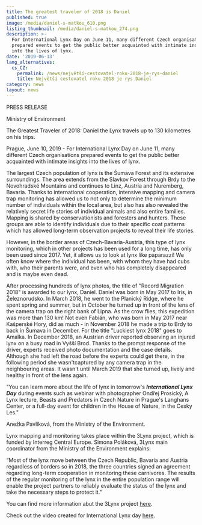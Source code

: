 ```yaml
---
title: The greatest traveler of 2018 is Daniel
published: true
image: /media/daniel-s-matkou_610.png
listing_thumbnail: /media/daniel-s-matkou_274.png
description: >-
  For International Lynx Day on June 11, many different Czech organisations
  prepared events to get the public better acquainted with intimate insights
  into the lives of lynx.
date: '2019-06-13'
lang_alternatives:
  cs_CZ:
    permalink: /news/největší-cestovatel-roku-2018-je-rys-daniel
    title: Největší cestovatel roku 2018 je rys Daniel
category: news
layout: news
---
```

PRESS RELEASE

Ministry of Environment

The Greatest Traveler of 2018: Daniel the Lynx travels up to 130 kilometres on his trips.

Prague, June 10, 2019 - For International Lynx Day on June 11, many different Czech organisations prepared events to get the public better acquainted with intimate insights into the lives of lynx.

The largest Czech population of lynx is the Šumava Forest and its extensive surroundings. The area extends from the Slavkov Forest through Brdy to the Novohradské Mountains and continues to Linz, Austria and Nuremberg, Bavaria. Thanks to international cooperation, intensive mapping and camera trap monitoring has allowed us to not only to determine the minimum number of individuals within the local area, but also has also revealed the relatively secret life stories of individual animals and also entire families. Mapping is shared by conservationists and foresters and hunters. These groups are able to identify individuals due to their specific coat patterns which has allowed long-term observation projects to reveal their life stories.

However, in the border areas of Czech-Bavaria-Austria, this type of lynx monitoring, which in other projects has been used for a long time, has only been used since 2017. Yet, it allows us to look at lynx like paparazzi! We often know where the individual has been, with whom they have had cubs with, who their parents were, and even who has completely disappeared and is maybe even dead.

After processing hundreds of lynx photos, the title of "Record Migration 2018" is awarded to our lynx, Daniel. Daniel was born in May 2017 to Iris, in Železnorudsko. In March 2018, he went to the Planický Ridge, where he spent spring and summer, but in October he turned up in front of the lens of the camera trap on the right bank of Lipna. As the crow flies, this expedition was more than 130 km! Not even Fabián, who was born in May 2017 near Kašperské Hory, did as much - in November 2018 he made a trip to Brdy to back in Šumava in December. For the title "Luckiest lynx 2018" goes to Amalka. In December 2018, an Austrian driver reported observing an injured lynx on a busy road in Vyšší Brod. Thanks to the prompt response of the driver, experts received photo documentation and the case details. Although she had left the road before the experts could get there, in the following period she wasn'tcaptured by any camera trap in the neighbouring areas. It wasn't until March 2019 that she turned up, lively and healthy in front of the lens again.

"You can learn more about the life of lynx in tomorrow's **_International Lynx Day_** during events such as webinar with photographer Ondřej Prosický, A Lynx lecture, Beasts and Predators in Czech Nature in Prague's Langhans Center, or a full-day event for children in the House of Nature, in the Cesky Les."

Anežka Pavlíková, from the Ministry of the Environment.

Lynx mapping and monitoring takes place within the 3Lynx project, which is funded by Interreg Central Europe. Simona Poláková, 3Lynx main coordinator from the Ministry of the Environment explains:

“Most of the lynx move between the Czech Republic, Bavaria and Austria regardless of borders so in 2018, the three countries signed an agreement regarding long-term cooperation in monitoring these carnivores. The results of the regular monitoring of the lynx in the entire population range will enable the project partners to reliably evaluate the status of the lynx and take the necessary steps to protect it."

You can find more information abut the 3Lynx project [here](https://www.interreg-central.eu/Content.Node/3Lynx.html).

Check out the video created for International Lynx day [here](https://youtu.be/Q5O1mpvbpJI).
